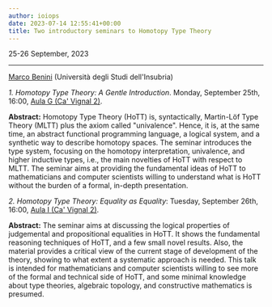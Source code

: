 ```yaml
---
author: ioiops
date: 2023-07-14 12:55:41+00:00
title: Two introductory seminars to Homotopy Type Theory
---
```


25-26 September, 2023

---

[Marco Benini](https://marcobenini.me/) (Università degli Studi dell'Insubria)

_1. Homotopy Type Theory: A Gentle Introduction_. Monday, September 25th, 16:00, [Aula G (Ca' Vignal 2)](https://www.di.univr.it/?ent=luogo&id=29).

**Abstract:**
Homotopy Type Theory (HoTT) is, syntactically, Martin-Löf Type Theory
(MLTT) plus the axiom called "univalence".
Hence, it is, at the same time, an abstract functional programming
language, a logical system, and a synthetic way to describe homotopy
spaces.
The seminar introduces the type system, focusing on the homotopy
interpretation, univalence, and higher inductive types, i.e., the main
novelties of HoTT with respect to MLTT.
The seminar aims at providing the fundamental ideas of HoTT to
mathematicians and computer scientists willing to understand what is
HoTT without the burden of a formal, in-depth presentation.

_2. Homotopy Type Theory: Equality as Equality_: Tuesday, September 26th, 16:00, [Aula I (Ca' Vignal 2)](https://www.di.univr.it/?ent=luogo&id=31).

**Abstract:**
The seminar aims at discussing the logical properties of judgemental
and propositional equalities in HoTT. It shows the fundamental
reasoning techniques of HoTT, and a few small novel results.
Also, the material provides a critical view of the current stage of
development of the theory, showing to what extent a systematic
approach is needed.
This talk is intended for mathematicians and computer scientists
willing to see more of the formal and technical side of HoTT, and some
minimal
knowledge about type theories, algebraic topology, and constructive
mathematics is presumed.


